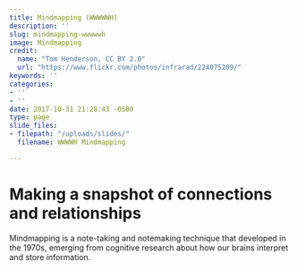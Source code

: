 ```yaml
---
title: Mindmapping (WWWWWH)
description: ''
slug: mindmapping-wwwwwh
image: Mindmapping
credit:
  name: "Tom Henderson, CC BY 2.0"
  url: "https://www.flickr.com/photos/infrarad/224075209/"
keywords: ''
categories:
- ''
- ''
date: 2017-10-31 21:28:43 -0500
type: page
slide_files:
- filepath: "/uploads/slides/"
  filename: WWWWH Mindmapping

---
```

# Making a snapshot of connections and relationships

Mindmapping is a note-taking and notemaking technique that developed in the 1970s, emerging from cognitive research about how our brains interpret and store information.
